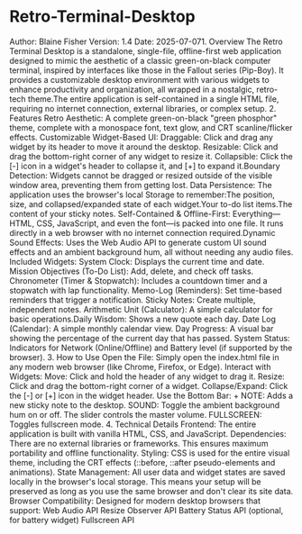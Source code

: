 # Retro-Terminal-Desktop
Author: Blaine Fisher
Version: 1.4
Date: 2025-07-071. 
Overview
  The Retro Terminal Desktop is a standalone, single-file, offline-first web application designed to mimic the aesthetic of a classic green-on-black computer terminal, inspired by interfaces like those in the Fallout series (Pip-Boy). It provides a customizable desktop environment with various widgets to enhance productivity and organization, all wrapped in a nostalgic, retro-tech theme.The entire application is self-contained in a single HTML file, requiring no internet connection, external libraries, or complex setup.
2. Features
  Retro Aesthetic: A complete green-on-black "green phosphor" theme, complete with a monospace font, text glow, and CRT scanline/flicker effects.
  Customizable Widget-Based UI:
  Draggable: Click and drag any widget by its header to move it around the desktop.
  Resizable: Click and drag the bottom-right corner of any widget to resize it.
  Collapsible: Click the [-] icon in a widget's header to collapse it, and [+] to expand it.Boundary Detection: Widgets cannot be dragged or resized outside of the visible window area, preventing them from getting lost.
  Data Persistence: The application uses the browser's local
  Storage to remember:The position, size, and collapsed/expanded state of each widget.Your to-do list items.The content of your sticky notes.
  Self-Contained & Offline-First: Everything—HTML, CSS, JavaScript, and even the font—is packed into one file. It runs directly in a web browser with no internet connection required.Dynamic Sound       Effects: Uses the Web Audio API to generate custom UI sound effects and an ambient background hum, all without needing any audio files.
Included Widgets:
  System Clock: Displays the current time and date.
  Mission Objectives (To-Do List): Add, delete, and check off tasks.
  Chronometer (Timer & Stopwatch): Includes a countdown timer and a stopwatch with lap functionality.
  Memo-Log (Reminders): Set time-based reminders that trigger a notification.
  Sticky Notes: Create multiple, independent notes.
  Arithmetic Unit (Calculator): A simple calculator for basic operations.Daily Wisdom: Shows a new quote each day.
  Date Log (Calendar): A simple monthly calendar view.
  Day Progress: A visual bar showing the percentage of the current day that has passed.
  System Status: Indicators for Network (Online/Offline) and Battery level (if supported by the browser).
3. How to Use
  Open the File: Simply open the index.html file in any modern web browser (like Chrome, Firefox, or Edge).
  Interact with Widgets:
    Move: Click and hold the header of any widget to drag it.
    Resize: Click and drag the bottom-right corner of a widget.
    Collapse/Expand: Click the [-] or [+] icon in the widget header.
    Use the Bottom Bar:
      + NOTE: Adds a new sticky note to the desktop.
      SOUND: Toggle the ambient background hum on or off. The slider controls the master volume.
      FULLSCREEN: Toggles fullscreen mode.
4. Technical Details
    Frontend: The entire application is built with vanilla HTML, CSS, and JavaScript.
    Dependencies: There are no external libraries or frameworks. This ensures maximum portability and offline functionality.
    Styling: CSS is used for the entire visual theme, including the CRT effects (::before, ::after pseudo-elements and animations).
    State Management: All user data and widget states are saved locally in the browser's local storage. This means your setup will be preserved as long as you use the same browser and don't clear its site data.
    Browser Compatibility: 
      Designed for modern desktop browsers that support:
        Web Audio API
        Resize
        Observer API
        Battery Status API (optional, for battery widget)
        Fullscreen API
